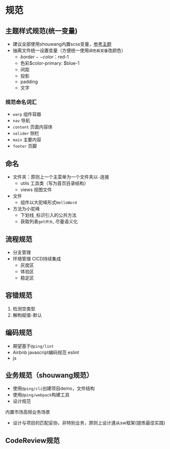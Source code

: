 # 规范
## 主题样式规范(统一变量)
- 建议全部使用shouwang内置scss变量，[参考主题]()
- 抽离文件统一设置变量（方便统一使用`调色板变量`改颜色）
   - $border--color：$red-1
   - 色彩$color-primary: $blue-1
   - 间距
   - 投影
   - padding
   - 文字
### 规范命名词汇
- `warp` 组件容器
- `nav` 导航
- `content` 页面内容体
- `selider` 侧栏
- `main` 主要内容
- `footer` 页脚
## 命名
- 文件夹：原则上一个主菜单为一个文件夹以`-`连接
   - utils 工具类（写为首页目录结构）
   - views 视图文件
- 文件
   - 组件以大驼峰形式`HelloWord`
- 方法为小驼峰
   - 下划线`_`标识引入的公共方法
   - 获取列表`get开头`, 尽量语义化
## 流程规范
- 分支管理
- 环境管理
CICD持续集成
   - 灰度区
   - 体验区
   - 稳定区
## 容错规范
1. 检测空类型
2. 解构赋值-默认
## 编码规范
- 期望基于`@ping/lint`
- Airbnb javascript编码规范 eslint
- js

## 业务规范（shouwang规范）
- 使用`@ping/cli`创建项目demo，文件结构
- 使用`@ping/webpack`构建工具
- 设计规范

内置市场高频业务场景
   - 设计与项目的匹配妥协，非特别业务，原则上设计遵从sw框架(提炼最佳实践)

## CodeReview规范
<!-- (https://www.jianshu.com/p/f79c4e948954)
代码回顾，审查，定时检查 -->
 
 <comment-comment/>
 